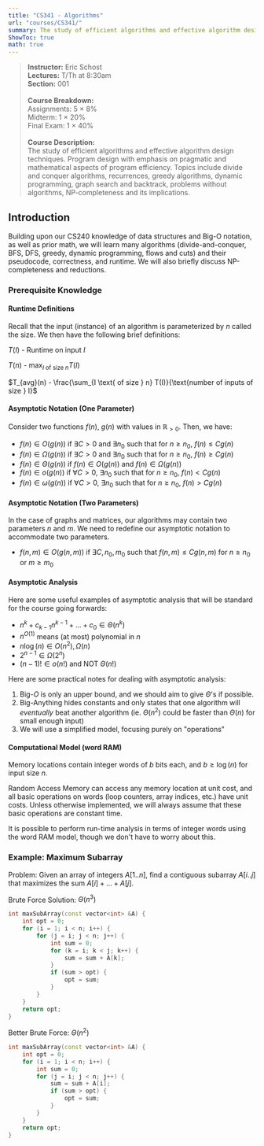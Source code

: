 ```yaml
---
title: "CS341 - Algorithms"
url: "courses/CS341/"
summary: The study of efficient algorithms and effective algorithm design techniques
ShowToc: true
math: true
---
```


> **Instructor:** Eric Schost \
> **Lectures:** T/Th at 8:30am \
> **Section:** 001 \
> \
> **Course Breakdown:** \
> Assignments: 5 $\times$ 8% \
> Midterm: 1 $\times$ 20% \
> Final Exam: 1 $\times$ 40% \
> \
> **Course Description:** \
> The study of efficient algorithms and effective algorithm design techniques. Program design with emphasis on pragmatic and mathematical aspects of program efficiency. Topics include divide and conquer algorithms, recurrences, greedy algorithms, dynamic programming, graph search and backtrack, problems without algorithms, NP-completeness and its implications.


## Introduction

Building upon our CS240 knowledge of data structures and Big-O notation, as well as prior math, we will learn many algorithms (divide-and-conquer, BFS, DFS, greedy, dynamic programming, flows and cuts) and their pseudocode, correctness, and runtime. We will also briefly discuss NP-completeness and reductions.

### Prerequisite Knowledge

#### Runtime Definitions
Recall that the input (instance) of an algorithm is parameterized by $n$ called the size. We then have the following brief definitions:

$T(I)$ - $\text{Runtime on input } I$

$T(n)$ - $\max_{I \text{ of size } n} T(I)$

$T_{avg}(n) - \frac{\sum_{I \text{ of size } n} T(I)}{\text{number of inputs of size } I}$

#### Asymptotic Notation (One Parameter)

Consider two functions $f(n)$, $g(n)$ with values in $\mathbb{R}_{>0}$. Then, we have:
* $f(n) \in O(g(n))$ if $\exists C > 0$ and $\exists n_0$ such that for $n \geq n_0$, $f(n) \leq Cg(n)$
* $f(n) \in \Omega(g(n))$ if $\exists C > 0$ and $\exists n_0$ such that for $n \geq n_0$, $f(n) \geq Cg(n)$
* $f(n) \in \Theta(g(n))$ if $f(n) \in O(g(n))$ and $f(n) \in \Omega(g(n))$
* $f(n) \in o(g(n))$ if $\forall C > 0$, $\exists n_0$ such that for $n \geq n_0$, $f(n) < Cg(n)$
* $f(n) \in \omega(g(n))$ if $\forall C > 0$, $\exists n_0$ such that for $n \geq n_0$, $f(n) > Cg(n)$

#### Asymptotic Notation (Two Parameters)
In the case of graphs and matrices, our algorithms may contain two parameters $n$ and $m$. We need to redefine our asymptotic notation to accommodate two parameters.

* $f(n, m) \in O(g(n, m))$ if $\exists C, n_0, m_0$ such that $f(n, m) \leq Cg(n, m)$ for $n \geq n_0$ or $m \geq m_0$

#### Asymptotic Analysis 
Here are some useful examples of asymptotic analysis that will be standard for the course going forwards:
* $n^k + c_{k-1}n^{k-1} + ... + c_0 \in \Theta(n^k)$
* $n^{O(1)}$ means (at most) polynomial in $n$
* $n \log(n) \in O(n^2), \Omega(n)$
* $2^{n-1} \in \Omega(2^n)$
* $(n-1)! \in o(n!)$ and NOT $\Theta(n!)$

Here are some practical notes for dealing with asymptotic analysis:
1. Big-$O$ is only an upper bound, and we should aim to give $\Theta$'s if possible.
2. Big-Anything hides constants and only states that one algorithm will _eventually_ beat another algorithm (ie. $\Theta(n^2)$ could be faster than $\Theta(n)$ for small enough input)
3. We will use a simplified model, focusing purely on "operations"

#### Computational Model (word RAM)

Memory locations contain integer words of $b$ bits each, and $b \geq \log(n)$ for input size $n$.

Random Access Memory can access any memory location at unit cost, and all basic operations on words (loop counters, array indices, etc.) have unit costs. Unless otherwise implemented, we will always assume that these basic operations are constant time.

It is possible to perform run-time analysis in terms of integer words using the word RAM model, though we don't have to worry about this.


### Example: Maximum Subarray

Problem: Given an array of integers $A[1..n]$, find a contiguous subarray $A[i..j]$ that maximizes the sum $A[i] + ... + A[j]$.


Brute Force Solution: $\Theta(n^3)$
```cpp
int maxSubArray(const vector<int> &A) {
    int opt = 0;
    for (i = 1; i < n; i++) {
        for (j = i; j < n; j++) {
            int sum = 0;
            for (k = i; k < j; k++) {
                sum = sum + A[k];
            }
            if (sum > opt) {
                opt = sum;
            }
        }
    }
    return opt;
}
```

Better Brute Force: $\Theta(n^2)$
```cpp
int maxSubArray(const vector<int> &A) {
    int opt = 0;
    for (i = 1; i < n; i++) {
        int sum = 0;
        for (j = i; j < n; j++) {
            sum = sum + A[i];
            if (sum > opt) {
                opt = sum;
            }
        }
    }
    return opt;
}
```


